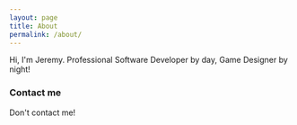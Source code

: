 ```yaml
---
layout: page
title: About
permalink: /about/
---
```


Hi, I'm Jeremy. Professional Software Developer by day, Game Designer by night!

### Contact me

Don't contact me!